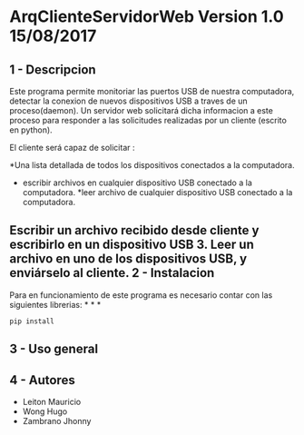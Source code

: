 ArqClienteServidorWeb Version 1.0 15/08/2017
================================================

1 - Descripcion
---------------
Este programa permite monitoriar las puertos USB de nuestra computadora, detectar la conexion de nuevos dispositivos USB a traves de un proceso(daemon). 
Un servidor web solicitará dicha informacion a este proceso para responder a las solicitudes realizadas por un cliente (escrito en python).

El cliente será capaz de solicitar :

*Una lista detallada de todos los dispositivos conectados a la computadora.
* escribir archivos en cualquier dispositivo USB conectado a la computadora.
*leer archivo de cualquier dispositivo USB conectado a la computadora.


Escribir un archivo recibido desde cliente y escribirlo en un dispositivo USB
3. Leer un archivo en uno de los dispositivos USB, y enviárselo al cliente.
2 - Instalacion
----------------
Para en funcionamiento de este programa es necesario contar con las siguientes librerias:
* 
* 
* 

```
pip install 
```

3 - Uso general
----------------





4 - Autores
-----------

* Leiton Mauricio
* Wong Hugo
* Zambrano Jhonny
